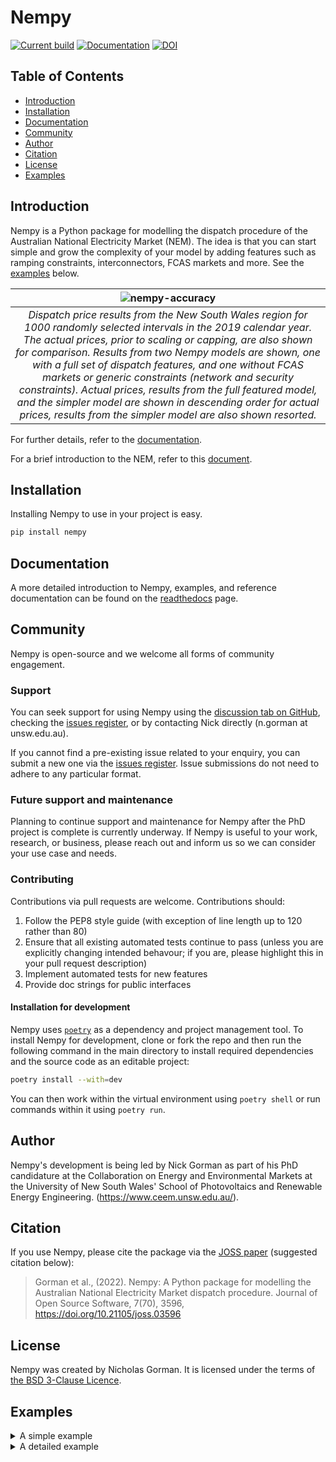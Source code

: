 # Nempy

[![Current build](https://github.com/UNSW-CEEM/nempy/actions/workflows/test.yml/badge.svg)](https://github.com/UNSW-CEEM/nempy/actions/workflows/test.yml)
[![Documentation](https://readthedocs.org/projects/nempy/badge/?version=latest)](https://nempy.readthedocs.io/en/latest/?badge=latest)
[![DOI](https://joss.theoj.org/papers/10.21105/joss.03596/status.svg)](https://doi.org/10.21105/joss.03596)

## Table of Contents
- [Introduction](https://github.com/UNSW-CEEM/nempy#introduction)
- [Installation](https://github.com/UNSW-CEEM/nempy#installation)
- [Documentation](https://github.com/UNSW-CEEM/nempy#documentation)
- [Community](https://github.com/UNSW-CEEM/nempy#community)
- [Author](https://github.com/UNSW-CEEM/nempy#author)
- [Citation](https://github.com/UNSW-CEEM/nempy#citation)
- [License](https://github.com/UNSW-CEEM/nempy#license)
- [Examples](https://github.com/UNSW-CEEM/nempy#examples)

## Introduction

Nempy is a Python package for modelling the dispatch procedure of the Australian National Electricity Market (NEM). The idea is 
that you can start simple and grow the complexity of your model by adding features such as 
ramping constraints, interconnectors, FCAS markets and more. See the [examples](https://github.com/UNSW-CEEM/nempy#examples) below.

| ![nempy-accuracy](https://github.com/prakaa/nempy/assets/40549624/6a994cee-3255-4e3d-b04b-6d4d7e155065) | 
|:--:| 
| *Dispatch price results from the New South Wales region for 1000 randomly selected intervals in the 2019 calendar year. The actual prices, prior to scaling or capping, are also shown for comparison. Results from two Nempy models are shown, one with a full set of dispatch features, and one without FCAS markets or generic constraints (network and security constraints). Actual prices, results from the full featured model, and the simpler model are shown in descending order for actual prices, results from the simpler model are also shown resorted.* |

For further details, refer to the [documentation](https://nempy.readthedocs.io/en/latest/intro.html#).

For a brief introduction to the NEM, refer to this [ document](https://aemo.com.au/-/media/Files/Electricity/NEM/National-Electricity-Market-Fact-Sheet.pdf).

## Installation
Installing Nempy to use in your project is easy.

```bash
pip install nempy
```

## Documentation

A more detailed introduction to Nempy, examples, and reference documentation can be found on the 
[readthedocs](https://nempy.readthedocs.io/en/latest/) page.

## Community

Nempy is open-source and we welcome all forms of community engagement.

### Support

You can seek support for using Nempy using the [discussion tab on GitHub](https://github.com/UNSW-CEEM/nempy/discussions), checking the [issues register](https://github.com/UNSW-CEEM/nempy/issues), or by contacting Nick directly (n.gorman at unsw.edu.au).

If you cannot find a pre-existing issue related to your enquiry, you can submit a new one via the [issues register](https://github.com/UNSW-CEEM/nempy/issues). Issue submissions do not need to adhere to any particular format.

### Future support and maintenance

Planning to continue support and maintenance for Nempy after the PhD project is complete is currently underway. If Nempy
is useful to your work, research, or business, please reach out and inform us so we can consider your use case and
needs.

### Contributing

Contributions via pull requests are welcome. Contributions should:

1. Follow the PEP8 style guide (with exception of line length up to 120 rather than 80)
2. Ensure that all existing automated tests continue to pass (unless you are explicitly changing intended behavour; if you are, please highlight this in your pull request description)
3. Implement automated tests for new features
4. Provide doc strings for public interfaces

#### Installation for development

Nempy uses [`poetry`](https://python-poetry.org/docs/) as a dependency and project management tool. To install Nempy for development, clone or fork the repo and then run the following command in the main directory to install required dependencies and the source code as an editable project:

```bash
poetry install --with=dev
```
You can then work within the virtual environment using `poetry shell` or run commands within it using `poetry run`.

## Author

Nempy's development is being led by Nick Gorman as part of his PhD candidature at the Collaboration on Energy and Environmental
Markets at the University of New South Wales' School of Photovoltaics and Renewable Energy Engineering. (https://www.ceem.unsw.edu.au/). 

## Citation

If you use Nempy, please cite the package via the [JOSS paper](https://doi.org/10.5281/zenodo.7397514) (suggested citation below):
> Gorman et al., (2022). Nempy: A Python package for modelling the Australian National Electricity Market dispatch procedure. Journal of Open Source Software, 7(70), 3596, https://doi.org/10.21105/joss.03596

## License

Nempy was created by Nicholas Gorman. It is licensed under the terms of [the BSD 3-Clause Licence](./LICENSE).

## Examples
<details>

<summary>A simple example</summary>

```python
import pandas as pd
from nempy import markets

# Volume of each bid, number of bands must equal number of bands in price_bids.
volume_bids = pd.DataFrame({
    'unit': ['A', 'B'],
    '1': [20.0, 50.0],  # MW
    '2': [20.0, 30.0],  # MW
    '3': [5.0, 10.0]  # More bid bands could be added.
})

# Price of each bid, bids must be monotonically increasing.
price_bids = pd.DataFrame({
    'unit': ['A', 'B'],
    '1': [50.0, 50.0],  # $/MW
    '2': [60.0, 55.0],  # $/MW
    '3': [100.0, 80.0]  # . . .
})

# Other unit properties
unit_info = pd.DataFrame({
    'unit': ['A', 'B'],
    'region': ['NSW', 'NSW'],  # MW
})

# The demand in the region\s being dispatched
demand = pd.DataFrame({
    'region': ['NSW'],
    'demand': [120.0]  # MW
})

# Create the market model
market = markets.SpotMarket(unit_info=unit_info, 
                            market_regions=['NSW'])
market.set_unit_volume_bids(volume_bids)
market.set_unit_price_bids(price_bids)
market.set_demand_constraints(demand)

# Calculate dispatch and pricing
market.dispatch()

# Return the total dispatch of each unit in MW.
print(market.get_unit_dispatch())
#   unit service  dispatch
# 0    A  energy      40.0
# 1    B  energy      80.0

# Return the price of energy in each region.
print(market.get_energy_prices())
#   region  price
# 0    NSW   60.0
```

</details>

<details>

<summary>A detailed example</summary>

The example demonstrates the broad range of market features that can be implemented with Nempy and the use of auxiliary 
modelling tools for accessing historical market data published by AEMO and preprocessing it for compatibility with Nempy.

> [!WARNING]  
> This example downloads approximately 54 GB of data from AEMO.

```python
# Notice:
# - This script downloads large volumes of historical market data (~54 GB) from AEMO's nemweb
#   portal. You can also reduce the data usage by restricting the time window given to the
#   xml_cache_manager and in the get_test_intervals function. The boolean on line 23 can
#   also be changed to prevent this happening repeatedly once the data has been downloaded.

import sqlite3
from datetime import datetime, timedelta
import random
import pandas as pd
from nempy import markets
from nempy.historical_inputs import loaders, mms_db, \
    xml_cache, units, demand, interconnectors, constraints, rhs_calculator
from nempy.help_functions.helper_functions import update_rhs_values

con = sqlite3.connect('D:/nempy_2021/historical_mms.db')
mms_db_manager = mms_db.DBManager(connection=con)

xml_cache_manager = xml_cache.XMLCacheManager('D:/nempy_2021/xml_cache')

# The second time this example is run on a machine this flag can
# be set to false to save downloading the data again.
download_inputs = True

if download_inputs:
    # This requires approximately 4 GB of storage.
    mms_db_manager.populate(start_year=2021, start_month=1,
                            end_year=2021, end_month=1)

    # This requires approximately 50 GB of storage.
    xml_cache_manager.populate_by_day(start_year=2021, start_month=1, start_day=1,
                                      end_year=2021, end_month=2, end_day=1)

raw_inputs_loader = loaders.RawInputsLoader(
    nemde_xml_cache_manager=xml_cache_manager,
    market_management_system_database=mms_db_manager)


# A list of intervals we want to recreate historical dispatch for.
def get_test_intervals(number=100):
    start_time = datetime(year=2021, month=12, day=1, hour=0, minute=0)
    end_time = datetime(year=2021, month=12, day=31, hour=0, minute=0)
    difference = end_time - start_time
    difference_in_5_min_intervals = difference.days * 12 * 24
    random.seed(1)
    intervals = random.sample(range(1, difference_in_5_min_intervals), number)
    times = [start_time + timedelta(minutes=5 * i) for i in intervals]
    times_formatted = [t.isoformat().replace('T', ' ').replace('-', '/') for t in times]
    return times_formatted


# List for saving outputs to.
outputs = []
c = 0
# Create and dispatch the spot market for each dispatch interval.
for interval in get_test_intervals(number=100):
    c += 1
    print(str(c) + ' ' + str(interval))
    raw_inputs_loader.set_interval(interval)
    unit_inputs = units.UnitData(raw_inputs_loader)
    interconnector_inputs = interconnectors.InterconnectorData(raw_inputs_loader)
    constraint_inputs = constraints.ConstraintData(raw_inputs_loader)
    demand_inputs = demand.DemandData(raw_inputs_loader)
    rhs_calculation_engine = rhs_calculator.RHSCalc(xml_cache_manager)

    unit_info = unit_inputs.get_unit_info()
    market = markets.SpotMarket(market_regions=['QLD1', 'NSW1', 'VIC1',
                                                'SA1', 'TAS1'],
                                unit_info=unit_info)

    # Set bids
    volume_bids, price_bids = unit_inputs.get_processed_bids()
    market.set_unit_volume_bids(volume_bids)
    market.set_unit_price_bids(price_bids)

    # Set bid in capacity limits
    unit_bid_limit = unit_inputs.get_unit_bid_availability()
    market.set_unit_bid_capacity_constraints(unit_bid_limit)
    cost = constraint_inputs.get_constraint_violation_prices()['unit_capacity']
    market.make_constraints_elastic('unit_bid_capacity', violation_cost=cost)

    # Set limits provided by the unconstrained intermittent generation
    # forecasts. Primarily for wind and solar.
    unit_uigf_limit = unit_inputs.get_unit_uigf_limits()
    market.set_unconstrained_intermitent_generation_forecast_constraint(
        unit_uigf_limit)
    cost = constraint_inputs.get_constraint_violation_prices()['uigf']
    market.make_constraints_elastic('uigf_capacity', violation_cost=cost)

    # Set unit ramp rates.
    def set_ramp_rates(run_type):
        ramp_rates = unit_inputs.get_ramp_rates_used_for_energy_dispatch(run_type=run_type)
        market.set_unit_ramp_up_constraints(
            ramp_rates.loc[:, ['unit', 'initial_output', 'ramp_up_rate']])
        market.set_unit_ramp_down_constraints(
            ramp_rates.loc[:, ['unit', 'initial_output', 'ramp_down_rate']])
        cost = constraint_inputs.get_constraint_violation_prices()['ramp_rate']
        market.make_constraints_elastic('ramp_up', violation_cost=cost)
        market.make_constraints_elastic('ramp_down', violation_cost=cost)


    set_ramp_rates(run_type='fast_start_first_run')

    # Set unit FCAS trapezium constraints.
    unit_inputs.add_fcas_trapezium_constraints()
    cost = constraint_inputs.get_constraint_violation_prices()['fcas_max_avail']
    fcas_availability = unit_inputs.get_fcas_max_availability()
    market.set_fcas_max_availability(fcas_availability)
    market.make_constraints_elastic('fcas_max_availability', cost)
    cost = constraint_inputs.get_constraint_violation_prices()['fcas_profile']
    regulation_trapeziums = unit_inputs.get_fcas_regulation_trapeziums()
    market.set_energy_and_regulation_capacity_constraints(regulation_trapeziums)
    market.make_constraints_elastic('energy_and_regulation_capacity', cost)
    contingency_trapeziums = unit_inputs.get_contingency_services()
    market.set_joint_capacity_constraints(contingency_trapeziums)
    market.make_constraints_elastic('joint_capacity', cost)


    def set_joint_ramping_constraints(run_type):
        cost = constraint_inputs.get_constraint_violation_prices()['fcas_profile']
        scada_ramp_down_rates = unit_inputs.get_scada_ramp_down_rates_of_lower_reg_units(
            run_type=run_type)
        market.set_joint_ramping_constraints_lower_reg(scada_ramp_down_rates)
        market.make_constraints_elastic('joint_ramping_lower_reg', cost)
        scada_ramp_up_rates = unit_inputs.get_scada_ramp_up_rates_of_raise_reg_units(
            run_type=run_type)
        market.set_joint_ramping_constraints_raise_reg(scada_ramp_up_rates)
        market.make_constraints_elastic('joint_ramping_raise_reg', cost)


    set_joint_ramping_constraints(run_type="fast_start_first_run")

    # Set interconnector definitions, limits and loss models.
    interconnectors_definitions = \
        interconnector_inputs.get_interconnector_definitions()
    loss_functions, interpolation_break_points = \
        interconnector_inputs.get_interconnector_loss_model()
    market.set_interconnectors(interconnectors_definitions)
    market.set_interconnector_losses(loss_functions,
                                     interpolation_break_points)

    # Calculate rhs constraint values that depend on the basslink frequency controller from scratch so there is
    # consistency between the basslink switch runs.
    # Find the constraints that need to be calculated because they depend on the frequency controller status.
    constraints_to_update = (
        rhs_calculation_engine.get_rhs_constraint_equations_that_depend_value('BL_FREQ_ONSTATUS', 'W'))
    initial_bl_freq_onstatus = rhs_calculation_engine.scada_data['W']['BL_FREQ_ONSTATUS'][0]['@Value']
    # Calculate new rhs values for the constraints that need updating.
    new_rhs_values = rhs_calculation_engine.compute_constraint_rhs(constraints_to_update)

    # Add generic constraints and FCAS market constraints.
    fcas_requirements = constraint_inputs.get_fcas_requirements()
    fcas_requirements = update_rhs_values(fcas_requirements, new_rhs_values)
    market.set_fcas_requirements_constraints(fcas_requirements)
    violation_costs = constraint_inputs.get_violation_costs()
    market.make_constraints_elastic('fcas', violation_cost=violation_costs)
    generic_rhs = constraint_inputs.get_rhs_and_type_excluding_regional_fcas_constraints()
    generic_rhs = update_rhs_values(generic_rhs, new_rhs_values)
    market.set_generic_constraints(generic_rhs)
    market.make_constraints_elastic('generic', violation_cost=violation_costs)

    unit_generic_lhs = constraint_inputs.get_unit_lhs()
    market.link_units_to_generic_constraints(unit_generic_lhs)
    interconnector_generic_lhs = constraint_inputs.get_interconnector_lhs()
    market.link_interconnectors_to_generic_constraints(
        interconnector_generic_lhs)

    # Set the operational demand to be met by dispatch.
    regional_demand = demand_inputs.get_operational_demand()
    market.set_demand_constraints(regional_demand)

    # Set tiebreak constraint to equalise dispatch of equally priced bids.
    cost = constraint_inputs.get_constraint_violation_prices()['tiebreak']
    market.set_tie_break_constraints(cost)

    # Get unit dispatch without fast start constraints and use it to
    # make fast start unit commitment decisions.
    market.dispatch()
    dispatch = market.get_unit_dispatch()
    fast_start_profiles = unit_inputs.get_fast_start_profiles_for_dispatch(dispatch)
    set_ramp_rates(run_type='fast_start_second_run')
    set_joint_ramping_constraints(run_type='fast_start_second_run')
    market.set_fast_start_constraints(fast_start_profiles)
    if 'fast_start' in market._constraints_rhs_and_type.keys():
        cost = constraint_inputs.get_constraint_violation_prices()['fast_start']
        market.make_constraints_elastic('fast_start', violation_cost=cost)

    # First run of Basslink switch runs
    market.dispatch()  # First dispatch without allowing over constrained dispatch re-run to get objective function.
    objective_value_run_one = market.objective_value
    if constraint_inputs.is_over_constrained_dispatch_rerun():
        market.dispatch(allow_over_constrained_dispatch_re_run=True,
                        energy_market_floor_price=-1000.0,
                        energy_market_ceiling_price=15000.0,
                        fcas_market_ceiling_price=1000.0)
    prices_run_one = market.get_energy_prices()  # If this is the lowest cost run these will be the market prices.

    # Re-run dispatch with Basslink Frequency controller off.
    # Set frequency controller to off in rhs calculations
    rhs_calculation_engine.update_spd_id_value('BL_FREQ_ONSTATUS', 'W', '0')
    new_bl_freq_onstatus = rhs_calculation_engine.scada_data['W']['BL_FREQ_ONSTATUS'][0]['@Value']
    # Find the constraints that need to be updated because they depend on the frequency controller status.
    constraints_to_update = (
        rhs_calculation_engine.get_rhs_constraint_equations_that_depend_value('BL_FREQ_ONSTATUS', 'W'))
    # Calculate new rhs values for the constraints that need updating.
    new_rhs_values = rhs_calculation_engine.compute_constraint_rhs(constraints_to_update)
    # Update the constraints in the market.
    fcas_requirements = update_rhs_values(fcas_requirements, new_rhs_values)
    violation_costs = constraint_inputs.get_violation_costs()
    market.set_fcas_requirements_constraints(fcas_requirements)
    market.make_constraints_elastic('fcas', violation_cost=violation_costs)
    generic_rhs = update_rhs_values(generic_rhs, new_rhs_values)
    market.set_generic_constraints(generic_rhs)
    market.make_constraints_elastic('generic', violation_cost=violation_costs)

    # Reset ramp rate constraints for first run of second Basslink switchrun
    set_ramp_rates(run_type='fast_start_first_run')
    set_joint_ramping_constraints(run_type='fast_start_first_run')

    # Get unit dispatch without fast start constraints and use it to
    # make fast start unit commitment decisions.
    market.remove_fast_start_constraints()
    market.dispatch()
    dispatch = market.get_unit_dispatch()
    fast_start_profiles = unit_inputs.get_fast_start_profiles_for_dispatch(dispatch)
    set_ramp_rates(run_type='fast_start_second_run')
    set_joint_ramping_constraints(run_type='fast_start_second_run')
    market.set_fast_start_constraints(fast_start_profiles)
    if 'fast_start' in market.get_constraint_set_names():
        cost = constraint_inputs.get_constraint_violation_prices()['fast_start']
        market.make_constraints_elastic('fast_start', violation_cost=cost)

    market.dispatch()  # First dispatch without allowing over constrained dispatch re-run to get objective function.
    objective_value_run_two = market.objective_value
    if constraint_inputs.is_over_constrained_dispatch_rerun():
        market.dispatch(allow_over_constrained_dispatch_re_run=True,
                        energy_market_floor_price=-1000.0,
                        energy_market_ceiling_price=15000.0,
                        fcas_market_ceiling_price=1000.0)
    prices_run_two = market.get_energy_prices()  # If this is the lowest cost run these will be the market prices.

    prices_run_one['time'] = interval
    prices_run_two['time'] = interval

    # Getting historical prices for comparison. Note, ROP price, which is
    # the regional reference node price before the application of any
    # price scaling by AEMO, is used for comparison.
    historical_prices = mms_db_manager.DISPATCHPRICE.get_data(interval)

    # The prices from the run with the lowest objective function value are used.
    if objective_value_run_one < objective_value_run_two:
        prices = prices_run_one
    else:
        prices = prices_run_two

    prices['time'] = interval
    prices = pd.merge(prices, historical_prices,
                      left_on=['time', 'region'],
                      right_on=['SETTLEMENTDATE', 'REGIONID'])

    outputs.append(prices)

con.close()

outputs = pd.concat(outputs)

outputs['error'] = outputs['price'] - outputs['ROP']

print('\n Summary of error in energy price volume weighted average price. \n'
      'Comparison is against ROP, the price prior to \n'
      'any post dispatch adjustments, scaling, capping etc.')
print('Mean price error: {}'.format(outputs['error'].mean()))
print('Median price error: {}'.format(outputs['error'].quantile(0.5)))
print('5% percentile price error: {}'.format(outputs['error'].quantile(0.05)))
print('95% percentile price error: {}'.format(outputs['error'].quantile(0.95)))

#  Summary of error in energy price volume weighted average price.
# Comparison is against ROP, the price prior to
# any post dispatch adjustments, scaling, capping etc.
# Mean price error: -0.3284696359015098
# Median price error: 0.0
# 5% percentile price error: -0.5389930178124978
# 95% percentile price error: 0.13746097842649457
```
</details>
    
